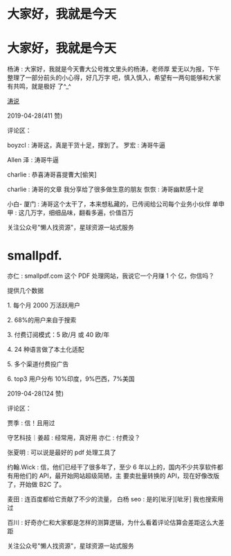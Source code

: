 # 大家好，我就是今天

# 大家好，我就是今天

杨涛 : 大家好，我就是今天曹大公号推文里头的杨涛，老师厚 爱无以为报，下午整理了一部分前头的小心得，好几万字 吧，慎入慎入，希望有一两句能够和大家有共鸣，就是极好 了^_^

[涛说](https://shimo.im/docs/laFOZE90FXwGRn4q/)

2019-04-28(411 赞)

评论区：

boyzcl : 涛哥这，真是干货十足，撑到了。 罗宏 : 涛哥牛逼

Allen 泽 : 涛哥牛逼

charlie : 恭喜涛哥喜提曹大[偷笑]

charlie : 涛哥的文章 我分享给了很多做生意的朋友 恢恢 : 涛哥幽默感十足

小白- 厦门 : 涛哥这个太干了，本来想私藏的，已传阅给公司每个业务小伙伴 单申甲 : 这几万字，细细品味，翻看多遍，价值百万

关注公众号"懒人找资源"，星球资源一站式服务

# smallpdf.

亦仁 : smallpdf.com 这个 PDF 处理网站，我说它一个月赚 1 个 亿，你信吗？

提供几个数据

1\. 每个月 2000 万活跃用户

2\. 68%的用户来自于搜索

3\. 付费订阅模式：5 欧/月 或 40 欧/年

4\. 24 种语言做了本土化适配

5\. 多个渠道付费投广告

6\. top3 用户分布 10%印度，9%巴西，7%美国

2019-04-28(124 赞)

评论区：

贾季 : 信！且用过

守艺科技｜姜超 : 经常用，真好用 亦仁 : 付费没？

张夏明 : 可以说是最好的 pdf 处理工具了

约翰.Wick : 信，他们已经干了很多年了，至少 6 年以上的，国内不少共享软件都有用他们的 API，最开始网站超级简陋，主 要卖批量转换的 API，现在好像改版了，开始做 B2C 了。

麦田 : 连百度都给它贡献了不少的流量， 白杨 seo : 是的[呲牙][呲牙] 我也搜索用过

百川 : 好奇亦仁和大家都是怎样的测算逻辑，为什么看着评论估算会差距这么大差距

关注公众号"懒人找资源"，星球资源一站式服务